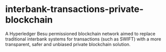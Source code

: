 # interbank-transactions-private-blockchain
A Hyperledger Besu permissioned blockchain network aimed to replace traditional interbank systems for transactions (such as SWIFT)  with a more transparent, safer and unbiased private blockchain solution.
